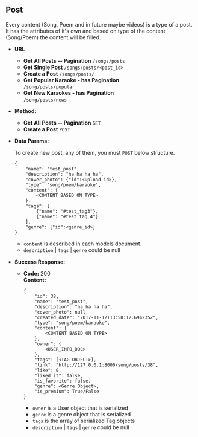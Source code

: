 **Post**
----
Every content (Song, Poem and in future maybe videos) 
is a type of a post. <br />
It has the attributes of it's own and based on type of the content (Song/Poem) 
the content will be filled.

* **URL**

  * **Get All Posts -- Pagination** `/songs/posts`
  * **Get Single Post** `/songs/posts/<post_id>` 
  * **Create a Post** `/songs/posts/`
  * **Get Popular Karaoke - has Pagination** </br> `/song/posts/popular` 
  * **Get New Karaokes - has Pagination** </br> `/song/posts/news`
    
  

* **Method:**

  * **Get All Posts -- Pagination** `GET`
   * **Create a Post** `POST`


* **Data Params:**

    To create new post, any of them, you must `POST` below structure.<br/>
    
      {
          "name": "test_post",
          "description": "ha ha ha ha",
          "cover_photo": {"id":<upload id>},
          "type": "song/poem/karaoke",
          "content": {
              <CONTENT BASED ON TYPE>
          },
          "tags": [
              {"name": "#test_tag3"},
              {"name": "#test_tag_4"}
          ],
          "genre": {"id":<genre_id>}
      }
      
    * `content` is described in each models document.
    * `description` | `tags` | `genre` could be null

* **Success Response:**
  
  * **Code:** 200 <br />
    **Content:**
    
        {
            "id": 38,
            "name": "test_post",
            "description": "ha ha ha ha",
            "cover_photo": null,
            "created_date": "2017-11-12T13:58:12.694235Z",
            "type": "song/poem/karaoke",
            "content": {
                <CONTENT BASED ON TYPE>
            },
            "owner": {
                <USER_INFO_DOC>
            },
            "tags": [<TAG OBJECT>],
            "link": "http://127.0.0.1:8000/song/posts/38",
            "like": 0,
            "liked_it": false,
            "is_favorite": false,
            "genre": <Genre Object>,
            "is_premium": True/False
        }
        
    * `owner` is a User object that is serialized
    * `genre` is a genre object that is serialized
    * `tags` is the array of serialized Tag objects
    * `description` | `tags` | `genre` could be null
    